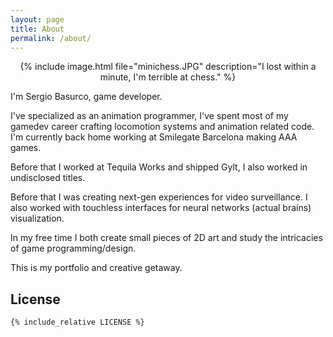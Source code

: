 ```yaml
---
layout: page
title: About
permalink: /about/
---
```

[<i class="fa fa-linkedin-square fa-3x" aria-hidden="true"></i>](https://www.linkedin.com/in/sergiobasurco/) 
[<i class="fa fa-stack-overflow fa-3x" aria-hidden="true"></i>](http://stackoverflow.com/users/story/2628257)

<center>
{% include image.html file="minichess.JPG" description="I lost within a minute, I'm terrible at chess." %}
</center>

I'm Sergio Basurco, game developer.

I've specialized as an animation programmer, I've spent most of my gamedev career crafting locomotion systems and animation related code. I'm currently back home working at Smilegate Barcelona making AAA games.

Before that I worked at Tequila Works and shipped Gylt, I also worked in undisclosed titles.

Before that I was creating next-gen experiences for video surveillance. I also worked with touchless interfaces for neural networks (actual brains) visualization.

In my free time I both create small pieces of 2D art and study the intricacies of game programming/design.

This is my portfolio and creative getaway.

## License

~~~
{% include_relative LICENSE %}
~~~
